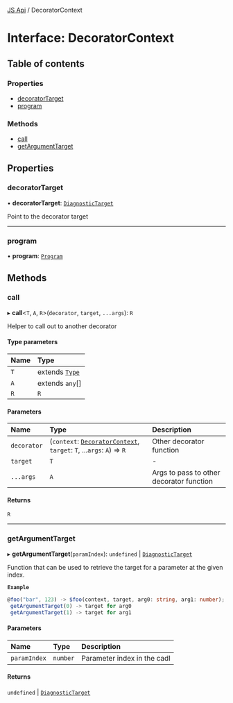 [JS Api](../index.md) / DecoratorContext

# Interface: DecoratorContext

## Table of contents

### Properties

- [decoratorTarget](DecoratorContext.md#decoratortarget)
- [program](DecoratorContext.md#program)

### Methods

- [call](DecoratorContext.md#call)
- [getArgumentTarget](DecoratorContext.md#getargumenttarget)

## Properties

### decoratorTarget

• **decoratorTarget**: [`DiagnosticTarget`](../index.md#diagnostictarget)

Point to the decorator target

___

### program

• **program**: [`Program`](Program.md)

## Methods

### call

▸ **call**<`T`, `A`, `R`\>(`decorator`, `target`, `...args`): `R`

Helper to call out to another decorator

#### Type parameters

| Name | Type |
| :------ | :------ |
| `T` | extends [`Type`](../index.md#type) |
| `A` | extends `any`[] |
| `R` | `R` |

#### Parameters

| Name | Type | Description |
| :------ | :------ | :------ |
| `decorator` | (`context`: [`DecoratorContext`](DecoratorContext.md), `target`: `T`, ...`args`: `A`) => `R` | Other decorator function |
| `target` | `T` | - |
| `...args` | `A` | Args to pass to other decorator function |

#### Returns

`R`

___

### getArgumentTarget

▸ **getArgumentTarget**(`paramIndex`): `undefined` \| [`DiagnosticTarget`](../index.md#diagnostictarget)

Function that can be used to retrieve the target for a parameter at the given index.

**`Example`**

```ts
@foo("bar", 123) -> $foo(context, target, arg0: string, arg1: number);
 getArgumentTarget(0) -> target for arg0
 getArgumentTarget(1) -> target for arg1
```

#### Parameters

| Name | Type | Description |
| :------ | :------ | :------ |
| `paramIndex` | `number` | Parameter index in the cadl |

#### Returns

`undefined` \| [`DiagnosticTarget`](../index.md#diagnostictarget)
